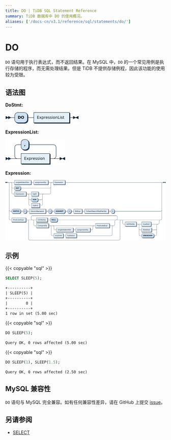 ```yaml
---
title: DO | TiDB SQL Statement Reference
summary: TiDB 数据库中 DO 的使用概况。
aliases: ['/docs-cn/v3.1/reference/sql/statements/do/']
---
```


# DO

`DO` 语句用于执行表达式，而不返回结果。在 MySQL 中，`DO` 的一个常见用例是执行存储的程序，而无需处理结果。但是 TiDB 不提供存储例程，因此该功能的使用较为受限。

## 语法图

**DoStmt:**

![DoStmt](/media/sqlgram/DoStmt.png)

**ExpressionList:**

![ExpressionList](/media/sqlgram/ExpressionList.png)

**Expression:**

![Expression](/media/sqlgram/Expression.png)

## 示例

{{< copyable "sql" >}}

```sql
SELECT SLEEP(5);
```

```
+----------+
| SLEEP(5) |
+----------+
|        0 |
+----------+
1 row in set (5.00 sec)
```

{{< copyable "sql" >}}

```sql
DO SLEEP(5);
```

```
Query OK, 0 rows affected (5.00 sec)
```

{{< copyable "sql" >}}

```sql
DO SLEEP(1), SLEEP(1.5);
```

```
Query OK, 0 rows affected (2.50 sec)
```

## MySQL 兼容性

`DO` 语句与 MySQL 完全兼容。如有任何兼容性差异，请在 GitHub 上提交 [issue](/report-issue.md)。

## 另请参阅

* [SELECT](/sql-statements/sql-statement-select.md)
